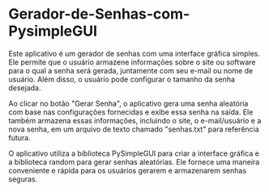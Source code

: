 # Gerador-de-Senhas-com-PysimpleGUI

Este aplicativo é um gerador de senhas com uma interface gráfica simples. Ele permite que o usuário armazene informações sobre o site ou software para o qual a senha será gerada, juntamente com seu e-mail ou nome de usuário. Além disso, o usuário pode configurar o tamanho da senha desejada.

Ao clicar no botão "Gerar Senha", o aplicativo gera uma senha aleatória com base nas configurações fornecidas e exibe essa senha na saída. Ele também armazena essas informações, incluindo o site, o e-mail/usuário e a nova senha, em um arquivo de texto chamado "senhas.txt" para referência futura.

O aplicativo utiliza a biblioteca PySimpleGUI para criar a interface gráfica e a biblioteca random para gerar senhas aleatórias. Ele fornece uma maneira conveniente e rápida para os usuários gerarem e armazenarem senhas seguras.
